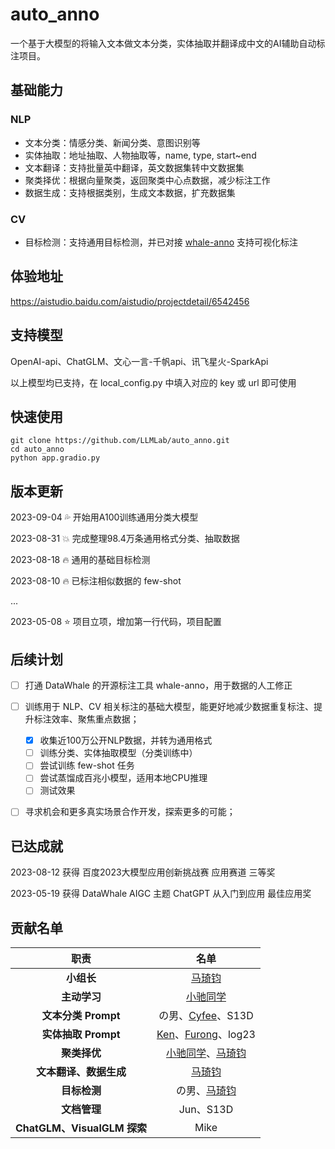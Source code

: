 # auto_anno

一个基于大模型的将输入文本做文本分类，实体抽取并翻译成中文的AI辅助自动标注项目。

## 基础能力

### NLP

- 文本分类：情感分类、新闻分类、意图识别等
- 实体抽取：地址抽取、人物抽取等，name, type, start~end
- 文本翻译：支持批量英中翻译，英文数据集转中文数据集
- 聚类择优：根据向量聚类，返回聚类中心点数据，减少标注工作
- 数据生成：支持根据类别，生成文本数据，扩充数据集

### CV

- 目标检测：支持通用目标检测，并已对接 [whale-anno](https://github.com/datawhalechina/whale-anno) 支持可视化标注

## 体验地址

https://aistudio.baidu.com/aistudio/projectdetail/6542456

## 支持模型

OpenAI-api、ChatGLM、文心一言-千帆api、讯飞星火-SparkApi

以上模型均已支持，在  local_config.py 中填入对应的 key 或 url 即可使用

## 快速使用

```shell
git clone https://github.com/LLMLab/auto_anno.git
cd auto_anno
python app.gradio.py
```

## 版本更新

2023-09-04 💦 开始用A100训练通用分类大模型

2023-08-31 💥 完成整理98.4万条通用格式分类、抽取数据

2023-08-18 🔥 通用的基础目标检测

2023-08-10 🔥 已标注相似数据的 few-shot

...

2023-05-08 ⭐ 项目立项，增加第一行代码，项目配置

## 后续计划

* [ ] 打通 DataWhale 的开源标注工具 whale-anno，用于数据的人工修正
* [ ] 训练用于 NLP、CV 相关标注的基础大模型，能更好地减少数据重复标注、提升标注效率、聚焦重点数据；

  * [X] 收集近100万公开NLP数据，并转为通用格式
  * [ ] 训练分类、实体抽取模型（分类训练中）
  * [ ] 尝试训练 few-shot 任务
  * [ ] 尝试蒸馏成百兆小模型，适用本地CPU推理
  * [ ] 测试效果
* [ ] 寻求机会和更多真实场景合作开发，探索更多的可能；

## 已达成就

2023-08-12 获得 百度2023大模型应用创新挑战赛 应用赛道 三等奖

2023-05-19 获得 DataWhale AIGC 主题 ChatGPT 从入门到应用 最佳应用奖

## 贡献名单

|               职责               |                                     名单                                     |
| :-------------------------------: | :--------------------------------------------------------------------------: |
|         **小组长**         |                     [马琦钧](https://github.com/Skypow2012)                     |
|        **主动学习**        |                      [小驰同学](https://github.com/zsc19)                      |
|     **文本分类 Prompt**     |                  の男、[Cyfee](https://github.com/Cyfee)、S13D                  |
|     **实体抽取 Prompt**     | [Ken](https://github.com/C0dem0nk3y)、[Furong](https://github.com/momo4826)、log23 |
|        **聚类择优**        |   [小驰同学](https://github.com/zsc19)、[马琦钧](https://github.com/Skypow2012)   |
|   **文本翻译、数据生成**   |                     [马琦钧](https://github.com/Skypow2012)                     |
|        **目标检测**        |                  の男、[马琦钧](https://github.com/Skypow2012)                  |
|        **文档管理**        |                                  Jun、S13D                                  |
| **ChatGLM、VisualGLM 探索** |                                     Mike                                     |

